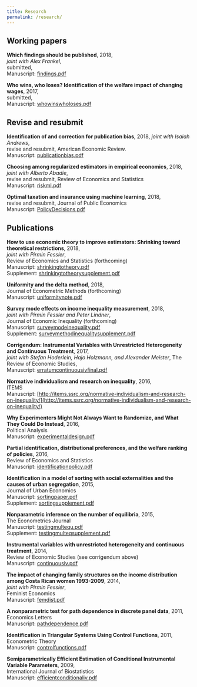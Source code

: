 ```yaml
---
title: Research
permalink: /research/
---
```


## Working papers

**Which findings should be published**, 2018,  
  *joint with Alex Frankel*,   
  submitted,  
  Manuscript: [findings.pdf](/files/papers/findings.pdf)  
  
**Who wins, who loses? Identification of the welfare impact of changing wages**, 2017,  
  submitted,  
  Manuscript: [whowinswholoses.pdf](/files/papers/whowinswholoses.pdf)



## Revise and resubmit

**Identification of and correction for publication bias**, 2018, 
  *joint with Isaiah Andrews*,  
  revise and resubmit, American Economic Review.  
  Manuscript: [publicationbias.pdf](/files/papers/PublicationBias.pdf)
  
**Choosing among regularized estimators in empirical economics**, 2018,  
  *joint with Alberto Abadie*,  
  revise and resubmit, Review of Economics and Statistics  
  Manuscript: [riskml.pdf](/files/papers/riskml.pdf)
  
**Optimal taxation and insurance using machine learning**, 2018,  
  revise and resubmit, Journal of Public Economics  
  Manuscript: [PolicyDecisions.pdf](/files/papers/PolicyDecisions.pdf)  

## Publications

**How to use economic theory to improve estimators: Shrinking toward theoretical restrictions**, 2018,  
  *joint with Pirmin Fessler*,  
  Review of Economics and Statistics (forthcoming)  
  Manuscript: [shrinkingtotheory.pdf](/files/papers/shrinkingtotheory.pdf)  
  Supplement: [shrinkingtotheorysupplement.pdf](/files/papers/shrinkingtotheorysupplement.pdf)
  
**Uniformity and the delta method**, 2018,  
  Journal of Econometric Methods (forthcoming)  
  Manuscript: [uniformitynote.pdf](/files/papers/uniformitynote.pdf)
  
**Survey mode effects on income inequality measurement**, 2018,  
  *joint with Pirmin Fessler and Peter Lindner*,  
  Journal of Economic Inequality (forthcoming)   
  Manuscript: [surveymodeinequality.pdf](/files/papers/surveymodeinequality.pdf)  
  Supplement: [surveymethodinequalitysupplement.pdf](/files/papers/surveymethodinequalitysupplement.pdf)
  
**Corrigendum: Instrumental Variables with Unrestricted Heterogeneity and Continuous Treatment**, 2017,   
  *joint with Stefan Hoderlein, Hajo Holzmann, and Alexander Meister*,
  The Review of Economic Studies,  
   Manuscript: [erratumcontinuousivfinal.pdf](/files/papers/erratumcontinuousivfinal.pdf) 
  
**Normative individualism and research on inequality**, 2016,  
  ITEMS  
  Manuscript: [http://items.ssrc.org/normative-individualism-and-research-on-inequality/](http://items.ssrc.org/normative-individualism-and-research-on-inequality/)
  
**Why Experimenters Might Not Always Want to Randomize, and What They Could Do Instead**, 2016,  
  Political Analysis  
  Manuscript: [experimentaldesign.pdf](/files/papers/experimentaldesign.pdf)
  
**Partial identification, distributional preferences, and the welfare ranking of policies**, 2016,  
  Review of Economics and Statistics  
  Manuscript: [identificationpolicy.pdf](/files/papers/identificationpolicy.pdf)  
  
**Identification in a model of sorting with social externalities and the causes of urban segregation**, 2015,  
  Journal of Urban Economics  
  Manuscript: [sortingpaper.pdf](/files/papers/sortingpaper.pdf)  
  Supplement: [sortingsupplement.pdf](/files/papers/sortingsupplement.pdf) 
  
**Nonparametric inference on the number of equilibria**, 2015,  
  The Econometrics Journal   
  Manuscript: [testingmultequ.pdf](/files/papers/testingmultequ.pdf)  
  Supplement: [testingmulteqsupplement.pdf](/files/papers/testingmulteqsupplement.pdf) 
  
**Instrumental variables with unrestricted heterogeneity and continuous treatment**, 2014,  
  Review of Economic Studies (see corrigendum above)   
  Manuscript: [continuousiv.pdf](/files/papers/continuousiv.pdf)  
  
**The impact of changing family structures on the income distribution among Costa Rican women 1993-2009**, 2014,  
  *joint with Pirmin Fessler*,  
  Feminist Economics  
  Manuscript: [femdist.pdf](/files/papers/femdist.pdf)  
  
**A nonparametric test for path dependence in discrete panel data**, 2011,  
  Economics Letters   
  Manuscript: [pathdependence.pdf](/files/papers/pathdependence.pdf) 
  
**Identification in Triangular Systems Using Control Functions**, 2011,  
  Econometric Theory   
  Manuscript: [controlfunctions.pdf](/files/papers/controlfunctions.pdf)  
  
**Semiparametrically Efficient Estimation of Conditional Instrumental Variable Parameters**, 2009,  
  International Journal of Biostatistics   
  Manuscript: [efficientconditionaliv.pdf](/files/papers/efficientconditionaliv.pdf)    



 
 